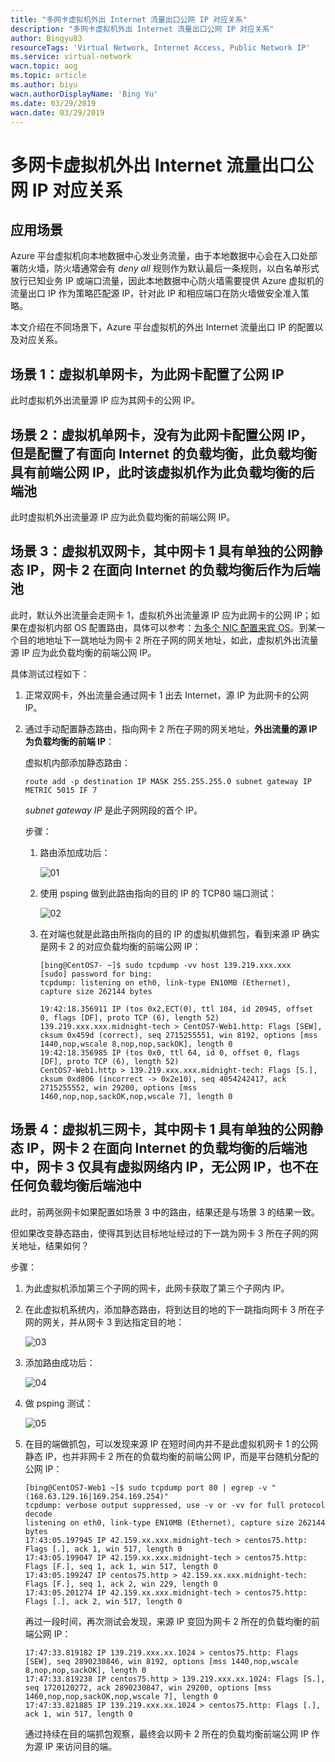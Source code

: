 ```yaml
---
title: "多网卡虚拟机外出 Internet 流量出口公网 IP 对应关系"
description: "多网卡虚拟机外出 Internet 流量出口公网 IP 对应关系"
author: Bingyu83
resourceTags: 'Virtual Network, Internet Access, Public Network IP'
ms.service: virtual-network
wacn.topic: aog
ms.topic: article
ms.author: biyu
wacn.authorDisplayName: 'Bing Yu'
ms.date: 03/29/2019
wacn.date: 03/29/2019
---
```


# 多网卡虚拟机外出 Internet 流量出口公网 IP 对应关系

## 应用场景

Azure 平台虚拟机向本地数据中心发业务流量，由于本地数据中心会在入口处部署防火墙，防火墙通常会有 *deny all* 规则作为默认最后一条规则，以白名单形式放行已知业务 IP 或端口流量，因此本地数据中心防火墙需要提供 Azure 虚拟机的流量出口 IP 作为策略匹配源 IP，针对此 IP 和相应端口在防火墙做安全准入策略。

本文介绍在不同场景下，Azure 平台虚拟机的外出 Internet 流量出口 IP 的配置以及对应关系。

## 场景 1：虚拟机单网卡，为此网卡配置了公网 IP

此时虚拟机外出流量源 IP 应为其网卡的公网 IP。

## 场景 2：虚拟机单网卡，没有为此网卡配置公网 IP，但是配置了有面向 Internet 的负载均衡，此负载均衡具有前端公网 IP，此时该虚拟机作为此负载均衡的后端池

此时虚拟机外出流量源 IP 应为此负载均衡的前端公网 IP。

## 场景 3：虚拟机双网卡，其中网卡 1 具有单独的公网静态 IP，网卡 2 在面向 Internet 的负载均衡后作为后端池

此时，默认外出流量会走网卡 1，虚拟机外出流量源 IP 应为此网卡的公网 IP；如果在虚拟机内部 OS 配置路由，具体可以参考：[为多个 NIC 配置来宾 OS](https://docs.azure.cn/virtual-machines/windows/multiple-nics#configure-guest-os-for-multiple-nics)。到某一个目的地地址下一跳地址为网卡 2 所在子网的网关地址，如此，虚拟机外出流量源 IP 应为此负载均衡的前端公网 IP。

具体测试过程如下：

1. 正常双网卡，外出流量会通过网卡 1 出去 Internet，源 IP 为此网卡的公网 IP。

2. 通过手动配置静态路由，指向网卡 2 所在子网的网关地址，**外出流量的源 IP 为负载均衡的前端 IP**：

    虚拟机内部添加静态路由：

    ```shell
    route add -p destination IP MASK 255.255.255.0 subnet gateway IP METRIC 5015 IF 7
    ```

    *subnet gateway IP* 是此子网网段的首个 IP。

    步骤：

    1. 路由添加成功后：

        ![01](media/aog-virtual-network-correspondence-between-internet-access-and-public-network-ip-of-multi-nic-virtual-machine/01.png "01")

    2. 使用 psping 做到此路由指向的目的 IP 的 TCP80 端口测试：

        ![02](media/aog-virtual-network-correspondence-between-internet-access-and-public-network-ip-of-multi-nic-virtual-machine/02.png "02")

    3. 在对端也就是此路由所指向的目的 IP 的虚拟机做抓包，看到来源 IP 确实是网卡 2 的对应负载均衡的前端公网 IP：

        ```shell
        [bing@CentOS7- ~]$ sudo tcpdump -vv host 139.219.xxx.xxx
        [sudo] password for bing:
        tcpdump: listening on eth0, link-type EN10MB (Ethernet), capture size 262144 bytes

        19:42:18.356911 IP (tos 0x2,ECT(0), ttl 104, id 20945, offset 0, flags [DF], proto TCP (6), length 52)
        139.219.xxx.xxx.midnight-tech > CentOS7-Web1.http: Flags [SEW], cksum 0x459d (correct), seq 2715255551, win 8192, options [mss 1440,nop,wscale 8,nop,nop,sackOK], length 0
        19:42:18.356985 IP (tos 0x0, ttl 64, id 0, offset 0, flags [DF], proto TCP (6), length 52)
        CentOS7-Web1.http > 139.219.xxx.xxx.midnight-tech: Flags [S.], cksum 0xd806 (incorrect -> 0x2e10), seq 4054242417, ack 2715255552, win 29200, options [mss 1460,nop,nop,sackOK,nop,wscale 7], length 0
        ```

## 场景 4：虚拟机三网卡，其中网卡 1 具有单独的公网静态 IP，网卡 2 在面向 Internet 的负载均衡的后端池中，网卡 3 仅具有虚拟网络内 IP，无公网 IP，也不在任何负载均衡后端池中

此时，前两张网卡如果配置如场景 3 中的路由，结果还是与场景 3 的结果一致。

但如果改变静态路由，使得其到达目标地址经过的下一跳为网卡 3 所在子网的网关地址，结果如何？

步骤：

1. 为此虚拟机添加第三个子网的网卡，此网卡获取了第三个子网内 IP。

2. 在此虚拟机系统内，添加静态路由，将到达目的地的下一跳指向网卡 3 所在子网的网关，并从网卡 3 到达指定目的地：

    ![03](media/aog-virtual-network-correspondence-between-internet-access-and-public-network-ip-of-multi-nic-virtual-machine/03.png "03")

3. 添加路由成功后：

    ![04](media/aog-virtual-network-correspondence-between-internet-access-and-public-network-ip-of-multi-nic-virtual-machine/04.png "04")

4. 做 psping 测试：

    ![05](media/aog-virtual-network-correspondence-between-internet-access-and-public-network-ip-of-multi-nic-virtual-machine/05.png "05")

5. 在目的端做抓包，可以发现来源 IP 在短时间内并不是此虚拟机网卡 1 的公网静态 IP，也并非网卡 2 所在的负载均衡的前端公网 IP，而是平台随机分配的公网 IP：

    ```shell
    [bing@CentOS7-Web1 ~]$ sudo tcpdump port 80 | egrep -v "(168.63.129.16|169.254.169.254)"
    tcpdump: verbose output suppressed, use -v or -vv for full protocol decode
    listening on eth0, link-type EN10MB (Ethernet), capture size 262144 bytes
    17:43:05.197945 IP 42.159.xx.xxx.midnight-tech > centos75.http: Flags [.], ack 1, win 517, length 0
    17:43:05.199047 IP 42.159.xx.xxx.midnight-tech > centos75.http: Flags [F.], seq 1, ack 1, win 517, length 0
    17:43:05.199247 IP centos75.http > 42.159.xx.xxx.midnight-tech: Flags [F.], seq 1, ack 2, win 229, length 0
    17:43:05.201274 IP 42.159.xx.xxx.midnight-tech > centos75.http: Flags [.], ack 2, win 517, length 0
    ```

    再过一段时间，再次测试会发现，来源 IP 变回为网卡 2 所在的负载均衡的前端公网 IP：

    ```shell
    17:47:33.819182 IP 139.219.xxx.xx.1024 > centos75.http: Flags [SEW], seq 2890230846, win 8192, options [mss 1440,nop,wscale 8,nop,nop,sackOK], length 0
    17:47:33.819238 IP centos75.http > 139.219.xxx.xx.1024: Flags [S.], seq 1720120272, ack 2890230847, win 29200, options [mss 1460,nop,nop,sackOK,nop,wscale 7], length 0
    17:47:33.821885 IP 139.219.xxx.xx.1024 > centos75.http: Flags [.], ack 1, win 517, length 0
    ```

    通过持续在目的端抓包观察，最终会以网卡 2 所在的负载均衡前端公网 IP 作为源 IP 来访问目的端。